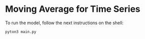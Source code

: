 
# Moving Average for Time Series 

To run the model, follow the next instructions on the shell:

```sh
pyton3 main.py
```